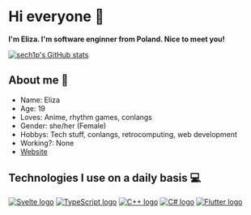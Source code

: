# Hi everyone 👋

**I'm Eliza. I'm software enginner from Poland. Nice to meet you!**

[![sech1p's GitHub stats](https://github-readme-stats.vercel.app/api?username=sech1p)](https://github.com/anuraghazra/github-readme-stats)

## About me 👤
* Name: Eliza
* Age: 19
* Loves: Anime, rhythm games, conlangs
* Gender: she/her (Female)
* Hobbys: Tech stuff, conlangs, retrocomputing, web development
* Working?: None
* [Website](https://sech1p.ovh)

## Technologies I use on a daily basis 💻
[![Svelte logo](https://readme-components.vercel.app/api?component=logo&logo=svelte)](https://github.com/harish-sethuraman/readme-components)
[![TypeScript logo](https://readme-components.vercel.app/api?component=logo&logo=typescript)](https://github.com/harish-sethuraman/readme-components)
[![C++ logo](https://readme-components.vercel.app/api?component=logo&logo=cplusplus)](https://github.com/harish-sethuraman/readme-components)
[![C# logo](https://readme-components.vercel.app/api?component=logo&logo=csharp)](https://github.com/harish-sethuraman/readme-components)
[![Flutter logo](https://readme-components.vercel.app/api?component=logo&logo=flutter)](https://github.com/harish-sethuraman/readme-components)
